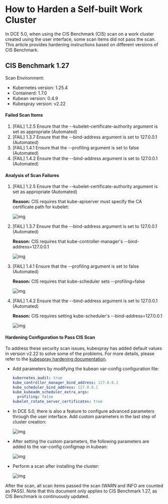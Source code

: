 # How to Harden a Self-built Work Cluster

In DCE 5.0, when using the CIS Benchmark (CIS) scan on a work cluster created using the user interface, some scan items did not pass the scan. This article provides hardening instructions based on different versions of CIS Benchmark.

## CIS Benchmark 1.27

Scan Environment:

- Kubernetes version: 1.25.4
- Containerd: 1.7.0
- Kubean version: 0.4.9
- Kubespray version: v2.22

#### Failed Scan Items

1. [FAIL] 1.2.5 Ensure that the --kubelet-certificate-authority argument is set as appropriate (Automated)
2. [FAIL] 1.3.7 Ensure that the --bind-address argument is set to 127.0.0.1 (Automated)
3. [FAIL] 1.4.1 Ensure that the --profiling argument is set to false (Automated)
4. [FAIL] 1.4.2 Ensure that the --bind-address argument is set to 127.0.0.1 (Automated)

#### Analysis of Scan Failures

1. [FAIL] 1.2.5 Ensure that the --kubelet-certificate-authority argument is set as appropriate (Automated)

    **Reason:** CIS requires that kube-apiserver must specify the CA certificate path for kubelet:

    ![img](https://docs.daocloud.io/daocloud-docs-images/docs/zh/docs/kpanda/images/hardening01.png)

2. [FAIL] 1.3.7 Ensure that the --bind-address argument is set to 127.0.0.1 (Automated)

    **Reason:** CIS requires that kube-controller-manager's --bind-address=127.0.0.1

    ![img](https://docs.daocloud.io/daocloud-docs-images/docs/zh/docs/kpanda/images/hardening02.png)

3. [FAIL] 1.4.1 Ensure that the --profiling argument is set to false (Automated)

    **Reason:** CIS requires that kube-scheduler sets --profiling=false

    ![img](https://docs.daocloud.io/daocloud-docs-images/docs/zh/docs/kpanda/images/hardening03.png)

4. [FAIL] 1.4.2 Ensure that the --bind-address argument is set to 127.0.0.1 (Automated)

    **Reason:** CIS requires setting kube-scheduler's --bind-address=127.0.0.1

    ![img](https://docs.daocloud.io/daocloud-docs-images/docs/zh/docs/kpanda/images/hardening04.png)

#### Hardening Configuration to Pass CIS Scan

To address these security scan issues, kubespray has added default values in version v2.22 to solve some of the problems. For more details, please refer to the [kubespray hardening documentation](https://github.com/kubernetes-sigs/kubespray/blob/master/docs/hardening.md).

- Add parameters by modifying the kubean var-config configuration file:

    ```yaml
    kubernetes_audit: true
    kube_controller_manager_bind_address: 127.0.0.1
    kube_scheduler_bind_address: 127.0.0.1
    kube_kubeadm_scheduler_extra_args:
      profiling: false
    kubelet_rotate_server_certificates: true
    ```

- In DCE 5.0, there is also a feature to configure advanced parameters through the user interface. Add custom parameters in the last step of cluster creation:

    ![img](https://docs.daocloud.io/daocloud-docs-images/docs/zh/docs/kpanda/images/hardening05.png)

- After setting the custom parameters, the following parameters are added to the var-config configmap in kubean:

    ![img](https://docs.daocloud.io/daocloud-docs-images/docs/zh/docs/kpanda/images/hardening06.png)

- Perform a scan after installing the cluster:

    ![img](https://docs.daocloud.io/daocloud-docs-images/docs/zh/docs/kpanda/images/hardening07.png)

After the scan, all scan items passed the scan (WARN and INFO are counted as PASS).
Note that this document only applies to CIS Benchmark 1.27, as CIS Benchmark is continuously updated.
